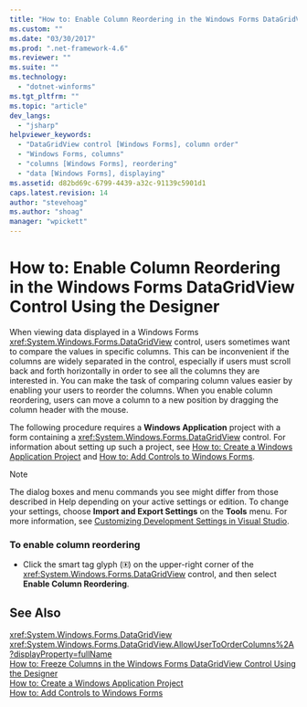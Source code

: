 ```yaml
---
title: "How to: Enable Column Reordering in the Windows Forms DataGridView Control Using the Designer | Microsoft Docs"
ms.custom: ""
ms.date: "03/30/2017"
ms.prod: ".net-framework-4.6"
ms.reviewer: ""
ms.suite: ""
ms.technology: 
  - "dotnet-winforms"
ms.tgt_pltfrm: ""
ms.topic: "article"
dev_langs: 
  - "jsharp"
helpviewer_keywords: 
  - "DataGridView control [Windows Forms], column order"
  - "Windows Forms, columns"
  - "columns [Windows Forms], reordering"
  - "data [Windows Forms], displaying"
ms.assetid: d82bd69c-6799-4439-a32c-91139c5901d1
caps.latest.revision: 14
author: "stevehoag"
ms.author: "shoag"
manager: "wpickett"
---
```

# How to: Enable Column Reordering in the Windows Forms DataGridView Control Using the Designer
When viewing data displayed in a Windows Forms <xref:System.Windows.Forms.DataGridView> control, users sometimes want to compare the values in specific columns. This can be inconvenient if the columns are widely separated in the control, especially if users must scroll back and forth horizontally in order to see all the columns they are interested in. You can make the task of comparing column values easier by enabling your users to reorder the columns. When you enable column reordering, users can move a column to a new position by dragging the column header with the mouse.  
  
 The following procedure requires a **Windows Application** project with a form containing a <xref:System.Windows.Forms.DataGridView> control. For information about setting up such a project, see [How to: Create a Windows Application Project](http://msdn.microsoft.com/en-us/b2f93fed-c635-4705-8d0e-cf079a264efa) and [How to: Add Controls to Windows Forms](../../../../docs/framework/winforms/controls/how-to-add-controls-to-windows-forms.md).  
  
> [!NOTE]
>  The dialog boxes and menu commands you see might differ from those described in Help depending on your active settings or edition. To change your settings, choose **Import and Export Settings** on the **Tools** menu. For more information, see [Customizing Development Settings in Visual Studio](http://msdn.microsoft.com/en-us/22c4debb-4e31-47a8-8f19-16f328d7dcd3).  
  
### To enable column reordering  
  
-   Click the smart tag glyph (![Smart Tag Glyph](../../../../docs/framework/winforms/controls/media/vs-winformsmttagglyph.gif "VS_WinFormSmtTagGlyph")) on the upper-right corner of the <xref:System.Windows.Forms.DataGridView> control, and then select **Enable Column Reordering**.  
  
## See Also  
 <xref:System.Windows.Forms.DataGridView>   
 <xref:System.Windows.Forms.DataGridView.AllowUserToOrderColumns%2A?displayProperty=fullName>   
 [How to: Freeze Columns in the Windows Forms DataGridView Control Using the Designer](../../../../docs/framework/winforms/controls/how-to-freeze-columns-in-the-windows-forms-datagridview-control-using-the-designer.md)   
 [How to: Create a Windows Application Project](http://msdn.microsoft.com/en-us/b2f93fed-c635-4705-8d0e-cf079a264efa)   
 [How to: Add Controls to Windows Forms](../../../../docs/framework/winforms/controls/how-to-add-controls-to-windows-forms.md)